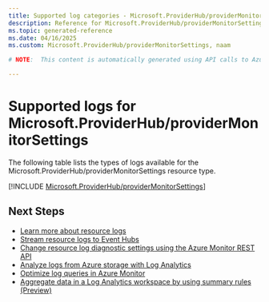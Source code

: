 ```yaml
---
title: Supported log categories - Microsoft.ProviderHub/providerMonitorSettings
description: Reference for Microsoft.ProviderHub/providerMonitorSettings in Azure Monitor Logs.
ms.topic: generated-reference
ms.date: 04/16/2025
ms.custom: Microsoft.ProviderHub/providerMonitorSettings, naam

# NOTE:  This content is automatically generated using API calls to Azure. Any edits made on these files will be overwritten in the next run of the script. 

---
```





# Supported logs for Microsoft.ProviderHub/providerMonitorSettings  
The following table lists the types of logs available for the Microsoft.ProviderHub/providerMonitorSettings resource type.
  

  
[!INCLUDE [Microsoft.ProviderHub/providerMonitorSettings](~/reusable-content/ce-skilling/azure/includes/azure-monitor/reference/logs/microsoft-providerhub-providermonitorsettings-logs-include.md)]  
  

## Next Steps

* [Learn more about resource logs](/azure/azure-monitor/essentials/platform-logs-overview)
* [Stream resource logs to Event Hubs](/azure/azure-monitor/essentials/resource-logs#send-to-azure-event-hubs)
* [Change resource log diagnostic settings using the Azure Monitor REST API](/rest/api/monitor/diagnosticsettings)
* [Analyze logs from Azure storage with Log Analytics](/azure/azure-monitor/essentials/resource-logs#send-to-log-analytics-workspace)
* [Optimize log queries in Azure Monitor](/azure/azure-monitor/logs/query-optimization)
* [Aggregate data in a Log Analytics workspace by using summary rules (Preview)](/azure/azure-monitor/logs/summary-rules)